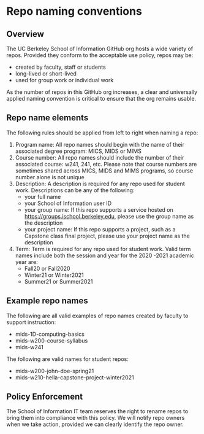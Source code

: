 # Repo naming conventions

## Overview

The UC Berkeley School of Information GitHub org hosts a wide variety of repos. Provided they conform to the acceptable use policy, repos may be:

* created by faculty, staff or students
* long-lived or short-lived
* used for group work or individual work

As the number of repos in this GitHub org increases, a clear and universally applied naming convention is critical to ensure that the org remains usable.

## Repo name elements

The following rules should be applied from left to right when naming a repo:

1. Program name: All repo names should begin with the name of their associated degree program:  MICS, MIDS or MIMS
2. Course number: All repo names should include the number of their associated course: w241, 241, etc. Please note that course numbers are sometimes shared across MICS, MIDS and MIMS programs, so course number alone is not unique
3. Description: A description is required for any repo used for student work.  Descriptions can be any of the following:
    * your full name
    * your School of Information user ID
    * your group name: If this repo supports a service hosted on https://groups.ischool.berkeley.edu, please use the group name as the description
    * your project name: If this repo supports a project, such as a Capstone class final project, please use your project name as the description
4. Term: Term is required for any repo used for student work. Valid term names include both the session and year for the 2020 -2021 academic year are:
    * Fall20 or Fall2020
    * Winter21 or Winter2021
    * Summer21 or Summer2021

## Example repo names

The following are all valid examples of repo names created by faculty to support instruction:

* mids-1D-computing-basics
* mids-w200-course-syllabus 
* mids-w241

The following are valid names for student repos:

* mids-w200-john-doe-spring21
* mids-w210-hella-capstone-project-winter2021


## Policy Enforcement

The School of Information IT team reserves the right to rename repos to bring them into compliance with this policy. We will notify repo owners when we take action, provided we can clearly identify the repo owner.
